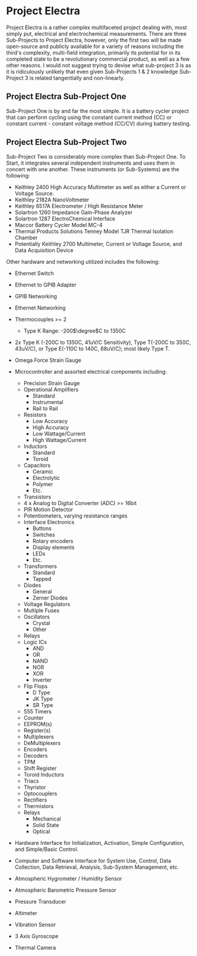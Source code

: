 # Project Electra

Project Electra is a rather complex multifaceted project dealing with, most simply put, electrical and electrochemical measurements. There are three Sub-Projects to Project Electra, however, only the first two will be made open-source and publicly available for a variety of reasons including the third's complexity, multi-field integration, primarily its potential for in its completed state to be a revolutionary commercial product, as well as a few other reasons. I would not suggest trying to devise what sub-project 3 is as it is ridiculously unlikely that even given Sub-Projects 1 & 2 knowledge Sub-Project 3 is related tangentially and non-linearly. 

## Project Electra Sub-Project One

Sub-Project One is by and far the most simple. It is a battery cycler project that can perform cycling using the constant current method (CC) or constant current - constant voltage method (CC/CV) during battery testing. 

## Project Electra Sub-Project Two

Sub-Project Two is considerably more complex than Sub-Project One. To Start, it integrates several independent instruments and uses them in concert with one another. These instruments (or Sub-Systems) are the following:
- Keithley 2400 High Accuracy Multimeter as well as either a Current or Voltage Source.
- Keithley 2182A NanoVoltmeter
- Keithley 6517A Electrometer / High Resistance Meter
- Solartron 1260 Impedance Gain-Phase Analyzer
- Solartron 1287 ElectroChemical Interface
- Maccor Battery Cycler Model MC-4
- Thermal Products Solutions Tenney Model TJR Thermal Isolation Chamber
- Potentially Keithley 2700 Multimeter, Current or Voltage Source, and Data Acquisition Device

Other hardware and networking utilized includes the following:
- Ethernet Switch
- Ethernet to GPIB Adapter
- GPIB Networking
- Ethernet Networking
- Thermocouples >= 2
    - Type K
        Range: -200$\degree$C to 1350C
- 2x Type K (-200C to 1350C, 41uV/C Sensitivity), Type T(-200C to 350C, 43uV/C), or Type E(-110C to 140C, 68uV/C); most likely Type T.
- Omega Force Strain Gauge
- Microcontroller and assorted electrical components including:
    - Precision Strain Gauge
    - Operational Amplifiers
        - Standard
        - Instrumental
        - Rail to Rail
    - Resistors
        - Low Accuracy
        - High Accuracy
        - Low Wattage/Current
        - High Wattage/Current
    - Inductors
        - Standard
        - Toroid
    - Capacitors
        - Ceramic
        - Electrolytic
        - Polymer
        - Etc.
    - Transistors
    - 4 x Analog to Digital Converter (ADC) >= 16bit
    - PIR Motion Detector
    - Potentiometers, varying resistance ranges
    - Interface Electronics
        - Buttons
        - Switches
        - Rotary encoders
        - Display elements
        - LEDs
        - Etc. 
    - Transformers
        - Standard
        - Tapped
    - Diodes
        - General
        - Zerner Diodes
    - Voltage Regulators
    - Multiple Fuses
    - Oscillators
        - Crystal
        - Other
    - Relays
    - Logic ICs
        - AND
        - OR
        - NAND
        - NOR
        - XOR
        - Inverter
    - Flip Flops
        - D Type
        - JK Type
        - SR Type
    - 555 Timers
    - Counter
    - EEPROM(s)
    - Register(s)
    - Multiplexers
    - DeMultiplexers
    - Encoders
    - Decoders
    - TPM
    - Shift Register
    - Toroid Inductors
    - Triacs
    - Thyristor
    - Optocouplers
    - Rectifiers
    - Thermistors
    - Relays
        - Mechanical
        - Solid State
        - Optical

- Hardware Interface for Initialization, Activation, Simple Configuration, and Simple/Basic Control.
- Computer and Software Interface for System Use, Control, Data Collection, Data Retrieval, Analysis, Sub-System Management, etc. 
- Atmospheric Hygrometer / Humidity Sensor
- Atmospheric Barometric Pressure Sensor
- Pressure Transducer
- Altimeter
- Vibration Sensor
- 3 Axis Gyroscope
- Thermal Camera

